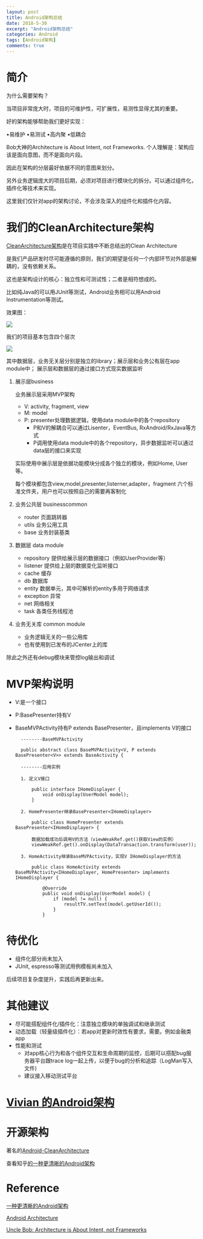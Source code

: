 ```yaml
---
layout: post
title: Android架构总结
date: 2018-5-30
excerpt: "Android架构总结"
categories: Android
tags: [Android架构]
comments: true
---
```



# 简介

为什么需要架构？

当项目非常庞大时，项目的可维护性，可扩展性，易测性显得尤其的重要。

好的架构能够帮助我们更好实现：

•易维护
•易测试
•高内聚
•低耦合

Bob大神的Architecture is About Intent, not Frameworks. 个人理解是：架构应该是面向意图，而不是面向片段。

因此在架构的分层最好依据不同的意图来划分。

另外业务逻辑庞大的项目后期，必须对项目进行模块化的拆分。可以通过组件化，插件化等技术来实现。

这里我们仅针对app的架构讨论，不会涉及深入的组件化和插件化内容。

# 我们的CleanArchitecture架构

[CleanArchitecture架构](https://github.com/vivianking6855/android-architecture/tree/master/CleanArchitecture)是在项目实践中不断总结出的Clean Architecture

是我们产品研发时尽可能遵循的原则，我们的期望是任何一个内部环节对外部是解耦的，没有依赖关系。

这也是架构设计的核心：独立性和可测试性；二者是相符想成的。

比如纯Java的可以用JUnit等测试，Android业务相可以用Android Instrumentation等测试。

效果图：

![](https://i.imgur.com/OAJV0s7.jpg)

我们的项目基本包含四个层次

![](https://i.imgur.com/5X0VIG0.jpg)

其中数据层，业务无关层分别是独立的library；展示层和业务公有层在app module中； 展示层和数据层的通过接口方式现实数据监听

1. 展示层business

	业务展示层采用MVP架构
    
	- V: activity, fragment, view
    - M: model
    - P: presenter处理数据逻辑，使用data module中的各个repository
        - P和V的解耦合可以通过Lisenter，EventBus, RxAndroid/RxJava等方式
        - P调用使用data module中的各个repository，异步数据监听可以通过data层的接口来实现
	
	实际使用中展示层是依据功能模块分成各个独立的模块，例如Home, User等。
	
	每个模块都包含view,model,presenter,listerner,adapter，fragment 六个标准文件夹，用户也可以按照自己的需要再客制化

2. 业务公共层 businesscommon

    - router 页面跳转器
    - utils 业务公用工具
    - base 业务封装基类
   
3. 数据层 data module
    
	- repository 提供给展示层的数据接口（例如UserProvider等）
    - listener 提供给上层的数据变化监听接口
    - cache 缓存
    - db 数据库
    - entity 数据单元，其中可解析的entity多用于网络请求
    - exception 异常
    - net 网络相关
    - task 各类任务线程池

4. 业务无关库 common module
    - 业务逻辑无关的一些公用库
    - 也有使用到已发布的JCenter上的库

除此之外还有debug模块来管控log输出和调试

# MVP架构说明

- V:是一个接口
- P:BasePresenter持有V
- BaseMVPActivity持有P extends BasePresenter<V>，且implements V的接口

		--------BaseMVPActivity
	
		public abstract class BaseMVPActivity<V, P extends BasePresenter<V>> extends BaseActivity {
	
		--------应用实例
	
		1. 定义V接口

			public interface IHomeDisplayer {
			    void onDisplay(UserModel model);
			}

		2. HomePresenter继承BasePresenter<IHomeDisplayer>

			public class HomePresenter extends BasePresenter<IHomeDisplayer> {

			数据加载成功后调用V的方法（viewWeakRef.get()获取View的实例）
            viewWeakRef.get().onDisplay(DataTransaction.transform(user));
	
		3. HomeActivity继承BaseMVPActivity，实现V IHomeDisplayer的方法

			public class HomeActivity extends BaseMVPActivity<IHomeDisplayer, HomePresenter> implements IHomeDisplayer {
			
			    @Override
			    public void onDisplay(UserModel model) {
			        if (model != null) {
			            resultTV.setText(model.getUserId());
			        }
			    }

# 待优化

- 组件化部分尚未加入
- JUnit, espresso等测试用例模板尚未加入

后续项目复杂度提升，实践后再更新出来。

# 其他建议

- 尽可能搭配组件化/插件化：注意独立模块的单独调试和继承测试
- 动态加载（轻量级插件化）：若app对更新时效性有要求，需要。例如金融类app
- 性能和测试
    - 对app核心行为和各个组件交互和生命周期的监控，后期可以搭配bug服务器平台跟trace log一起上传，以便于bug的分析和追踪（LogMan写入文件)
    - 建议接入移动测试平台 

# [Vivian 的Android架构](http://vivianking6855.github.io/tag/#Android%E6%9E%B6%E6%9E%84-ref)     

# 开源架构

著名的[Android-CleanArchitecture](https://github.com/android10/Android-CleanArchitecture)

查看知乎[的一种更清晰的Android架构](https://zhuanlan.zhihu.com/p/20001838)

# Reference

[一种更清晰的Android架构](https://zhuanlan.zhihu.com/p/20001838)

[Android Architecture](https://github.com/android10/Android-CleanArchitecture)

[Uncle Bob: Architecture is About Intent, not Frameworks](https://www.infoq.com/news/2013/07/architecture_intent_frameworks)